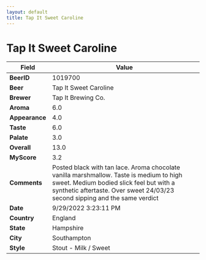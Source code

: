 ```yaml
---
layout: default
title: Tap It Sweet Caroline
---
```


# Tap It Sweet Caroline

| Field         | Value     |
|---------------|-----------|
| **BeerID** | 1019700 |
| **Beer** | Tap It Sweet Caroline |
| **Brewer** | Tap It Brewing Co. |
| **Aroma** | 6.0 |
| **Appearance** | 4.0 |
| **Taste** | 6.0 |
| **Palate** | 3.0 |
| **Overall** | 13.0 |
| **MyScore** | 3.2 |
| **Comments** | Posted black with tan lace. Aroma chocolate vanilla marshmallow. Taste is medium to high sweet. Medium bodied slick feel but with a synthetic aftertaste. Over sweet 24/03/23 second sipping and the same verdict  |
| **Date** | 9/29/2022 3:23:11 PM |
| **Country** | England |
| **State** | Hampshire |
| **City** | Southampton |
| **Style** | Stout - Milk / Sweet |
